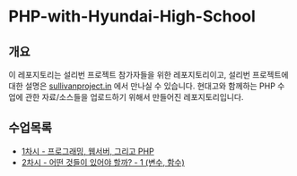 # PHP-with-Hyundai-High-School

## 개요

 이 레포지토리는 설리번 프로젝트 참가자들을 위한 레포지토리이고, 설리번 프로젝트에 대한 설명은 [sullivanproject.in](http://sullivanproject.in/) 에서 만나실 수 있습니다.
 현대고와 함께하는 PHP 수업에 관한 자료/소스들을 업로드하기 위해서 만들어진 레포지토리입니다.

## 수업목록
* [1차시 - 프로그래밍, 웹서버, 그리고 PHP](./1차시)
* [2차시 - 어떤 것들이 있어야 할까? - 1 (변수, 함수)](./2차시)